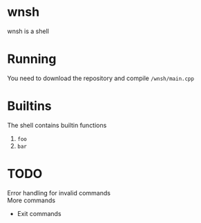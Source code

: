 # wnsh
wnsh is a shell

# Running
You need to download the repository and compile `/wnsh/main.cpp`

# Builtins

The shell contains builtin functions
1. `foo`
2. `bar`

# TODO

Error handling for invalid commands <br>
More commands
  - Exit commands
